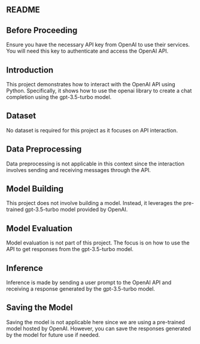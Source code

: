 ## README
## Before Proceeding
Ensure you have the necessary API key from OpenAI to use their services. You will need this key to authenticate and access the OpenAI API.

## Introduction
This project demonstrates how to interact with the OpenAI API using Python. Specifically, it shows how to use the openai library to create a chat completion using the gpt-3.5-turbo model.

## Dataset
No dataset is required for this project as it focuses on API interaction.

## Data Preprocessing
Data preprocessing is not applicable in this context since the interaction involves sending and receiving messages through the API.

## Model Building
This project does not involve building a model. Instead, it leverages the pre-trained gpt-3.5-turbo model provided by OpenAI.

## Model Evaluation
Model evaluation is not part of this project. The focus is on how to use the API to get responses from the gpt-3.5-turbo model.

## Inference
Inference is made by sending a user prompt to the OpenAI API and receiving a response generated by the gpt-3.5-turbo model.

## Saving the Model
Saving the model is not applicable here since we are using a pre-trained model hosted by OpenAI. However, you can save the responses generated by the model for future use if needed.